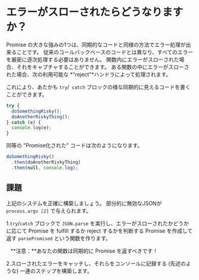 # エラーがスローされたらどうなりますか？

Promise の大きな強みの1つは、同期的なコードと同様の方法でエラー処理が出来ることです。
従来のコールバックベースのコードとは異なり、すべてのエラーを厳密に逐次処理する必要はありません。
関数内にエラーがスローされた場合、それをキャプチャすることができます。
ある関数の中にエラーがスローされた場合、次の利用可能な *"reject"*ハンドラによって処理されます。

これにより、あたかも `try`/` catch` ブロックの様な同期的に見えるコードを書くことができます。

```js
try {
  doSomethingRisky();
  doAnotherRiskyThing();
} catch (e) {
  console.log(e);
}
```

同等の "Promise化された" コードは次のようになります。

```js
doSomethingRisky()
  .then(doAnotherRiskyThing)
  .then(null, console.log);
```

## 課題

上記のシステムを正確に構築しましょう。
部分的に無効なJSONが `process.argv [2]` で与えられます。

1.`try`/`catch` ブロックで `JSON.parse` を実行し、エラーがスローされたかどうかに応じて Promise を fulfill するか reject するかを判断する Promise を作成して返す `parsePromised` という関数を作ります。

   **注意：**あなたの関数は同期的に Promise を返すべきです！

2.スローされたエラーをキャッチし、それらをコンソールに記録する (先述のような) 一連のステップを構築します。

